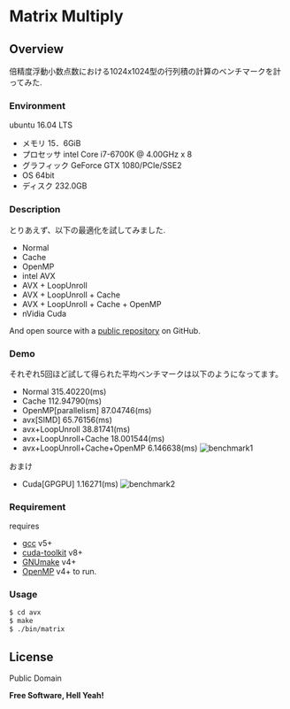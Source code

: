 # Matrix Multiply

## Overview
倍精度浮動小数点数における1024x1024型の行列積の計算のベンチマークを計ってみた.

### Environment

ubuntu 16.04 LTS
* メモリ 15．6GiB
* プロセッサ intel Core i7-6700K @ 4.00GHz x 8
* グラフィック GeForce GTX 1080/PCIe/SSE2
* OS 64bit
* ディスク 232.0GB

### Description

とりあえず、以下の最適化を試してみました.

* Normal
* Cache
* OpenMP
* intel AVX
* AVX + LoopUnroll
* AVX + LoopUnroll + Cache
* AVX + LoopUnroll + Cache + OpenMP
* nVidia Cuda


And open source with a [public repository][mnrn] on GitHub.

### Demo

それぞれ5回ほど試して得られた平均ベンチマークは以下のようになってます。

* Normal     315.40220(ms)
* Cache      112.94790(ms)
* OpenMP[parallelism]  87.04746(ms)
* avx[SIMD]   65.76156(ms)
* avx+LoopUnroll 38.81741(ms)
* avx+LoopUnroll+Cache 18.001544(ms)
* avx+LoopUnroll+Cache+OpenMP 6.146638(ms)
![benchmark1](https://github.com/mnrn/dgemm/blob/master/data/benchmark.png)

おまけ
* Cuda[GPGPU]     1.16271(ms)
![benchmark2](https://github.com/mnrn/dgemm/blob/master/data/benchmark2.png)

### Requirement

requires
* [gcc](https://gcc.gnu.org/) v5+
* [cuda-toolkit](https://developer.nvidia.com/cuda-toolkit) v8+
* [GNUmake](https://www.gnu.org/software/make/) v4+
* [OpenMP](http://www.openmp.org/) v4+
to run.


### Usage

```sh
$ cd avx
$ make
$ ./bin/matrix
```

License
----

Public Domain


**Free Software, Hell Yeah!**

[//]: # (These are reference links used in the body of this note and get stripped out when the markdown processor does its job. There is no need to format nicely because it shouldn't be seen. Thanks SO - http://stackoverflow.com/questions/4823468/store-comments-in-markdown-syntax)


   [mnrn]: <https://github.com/mnrn/dgemm>
   
   [gcc]: <https://gcc.gnu.org/>
   [cuda-toolkit]: <https://developer.nvidia.com/cuda-toolkit>
   [GNUmake]: <https://www.gnu.org/software/make/>
   [OpenMP]: <http://www.openmp.org/>

